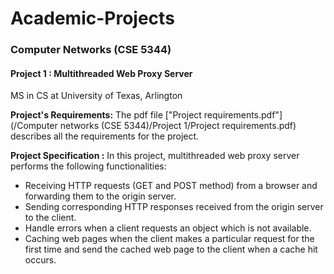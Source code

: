 # Academic-Projects
### Computer Networks (CSE 5344)
#### Project 1 : Multithreaded Web Proxy Server
MS in CS at University of Texas, Arlington

**Project's Requirements:** The pdf file ["Project requirements.pdf"](/Computer networks (CSE 5344)/Project 1/Project requirements.pdf) describes all the requirements for the project.

**Project Specification :** In this project, multithreaded web proxy server performs the following functionalities:

* Receiving HTTP requests (GET and POST method) from a browser and forwarding them to the origin server.
* Sending corresponding HTTP responses received from the origin server to the client.
* Handle errors when a client requests an object which is not available.
* Caching web pages when the client makes a particular request for the first time and send the cached web page to the client when a cache hit occurs.